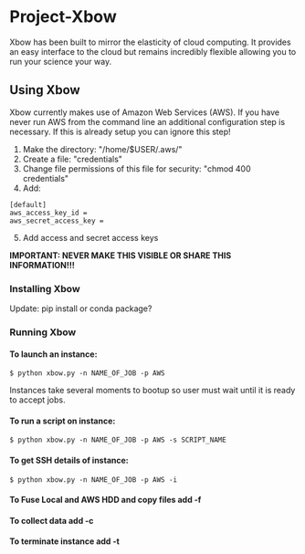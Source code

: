 # Project-Xbow

Xbow has been built to mirror the elasticity of cloud computing. It provides an easy interface to the cloud but remains incredibly flexible allowing you to run your science your way.

## Using Xbow

Xbow currently makes use of Amazon Web Services (AWS). If you have never run AWS from the command line an additional configuration step is necessary. If this is already setup you can ignore this step!

   1. Make the directory: "/home/$USER/.aws/"
   2. Create a file:  "credentials"
   3. Change file permissions of this file for security:  "chmod 400 credentials"  
   4. Add:

	[default]
	aws_access_key_id = 
	aws_secret_access_key =

   5. Add access and secret access keys

 **IMPORTANT: NEVER MAKE THIS VISIBLE OR SHARE THIS INFORMATION!!!** 

### Installing Xbow

Update: pip install or conda package?

### Running Xbow

#### To launch an instance: 

    $ python xbow.py -n NAME_OF_JOB -p AWS

Instances take several moments to bootup so user must wait until it is ready to accept jobs.

#### To run a script on instance: 

    $ python xbow.py -n NAME_OF_JOB -p AWS -s SCRIPT_NAME

#### To get SSH details of instance: 

    $ python xbow.py -n NAME_OF_JOB -p AWS -i

#### To Fuse Local and AWS HDD and copy files add -f

#### To collect data add -c

#### To terminate instance add -t 
